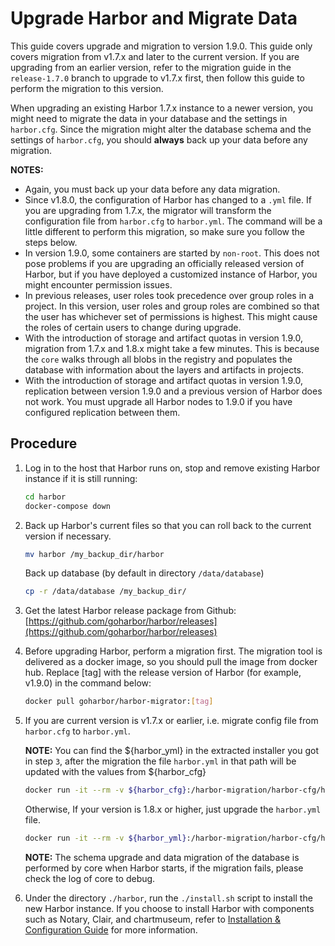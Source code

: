 # Upgrade Harbor and Migrate Data

This guide covers upgrade and migration to version 1.9.0. This guide only covers migration from v1.7.x and later to the current version. If you are upgrading from an earlier version, refer to the migration guide in the `release-1.7.0` branch to upgrade to v1.7.x first, then follow this guide to perform the migration to this version.

When upgrading an existing Harbor 1.7.x instance to a newer version, you might need to migrate the data in your database and the settings in `harbor.cfg`.
Since the migration might alter the database schema and the settings of `harbor.cfg`, you should **always** back up your data before any migration.

**NOTES:**

- Again, you must back up your data before any data migration.
- Since v1.8.0, the configuration of Harbor has changed to a `.yml` file. If you are upgrading from 1.7.x, the migrator will transform the configuration file from `harbor.cfg` to `harbor.yml`. The command will be a little different to perform this migration, so make sure you follow the steps below.
- In version 1.9.0, some containers are started by `non-root`. This does not pose problems if you are upgrading an officially released version of Harbor, but if you have deployed a customized instance of Harbor, you might encounter permission issues.
- In previous releases, user roles took precedence over group roles in a project. In this version, user roles and group roles are combined so that the user has whichever set of permissions is highest. This might cause the roles of certain users to change during upgrade.
- With the introduction of storage and artifact quotas in version 1.9.0, migration from 1.7.x and 1.8.x might take a few minutes. This is because the `core` walks through all blobs in the registry and populates the database with information about the layers and artifacts in projects.
- With the introduction of storage and artifact quotas in version 1.9.0, replication between version 1.9.0 and a previous version of Harbor does not work. You must upgrade all Harbor nodes to 1.9.0 if you have configured replication between them.

## Procedure

1. Log in to the host that Harbor runs on, stop and remove existing Harbor instance if it is still running:

    ```sh
    cd harbor
    docker-compose down
    ```

2. Back up Harbor's current files so that you can roll back to the current version if necessary.

    ```sh
    mv harbor /my_backup_dir/harbor
    ```

    Back up database (by default in directory `/data/database`)

    ```sh
    cp -r /data/database /my_backup_dir/
    ```

3. Get the latest Harbor release package from Github:
   [https://github.com/goharbor/harbor/releases](https://github.com/goharbor/harbor/releases)

4. Before upgrading Harbor, perform a migration first. The migration tool is delivered as a docker image, so you should pull the image from docker hub. Replace [tag] with the release version of Harbor (for example, v1.9.0) in the command below:

    ```sh
    docker pull goharbor/harbor-migrator:[tag]
    ```

5. If you are current version is v1.7.x or earlier, i.e. migrate config file from `harbor.cfg` to `harbor.yml`.

    **NOTE:** You can find the ${harbor_yml} in the extracted installer you got in step `3`, after the migration the file `harbor.yml`
    in that path will be updated with the values from ${harbor_cfg}

    ```sh
    docker run -it --rm -v ${harbor_cfg}:/harbor-migration/harbor-cfg/harbor.yml -v ${harbor_yml}:/harbor-migration/harbor-cfg-out/harbor.yml goharbor/harbor-migrator:[tag] --cfg up
    ```

    Otherwise, If your version is 1.8.x or higher, just upgrade the `harbor.yml` file.

    ```sh
    docker run -it --rm -v ${harbor_yml}:/harbor-migration/harbor-cfg/harbor.yml goharbor/harbor-migrator:[tag] --cfg up
    ```

    **NOTE:** The schema upgrade and data migration of the database is performed by core when Harbor starts, if the migration fails, please check the log of core to debug.

6. Under the directory `./harbor`, run the `./install.sh` script to install the new Harbor instance. If you choose to install Harbor with components such as Notary, Clair, and chartmuseum, refer to [Installation & Configuration Guide](../docs/installation_guide.md) for more information.